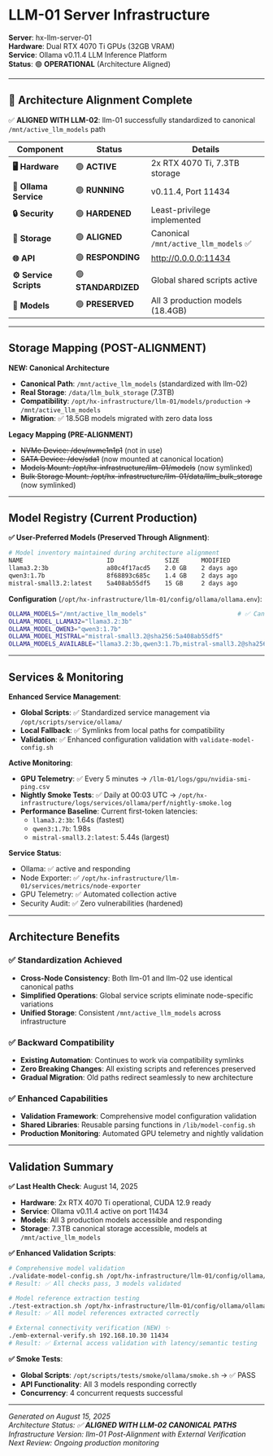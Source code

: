 # LLM-01 Server Infrastructure

**Server**: hx-llm-server-01  
**Hardware**: Dual RTX 4070 Ti GPUs (32GB VRAM)  
**Service**: Ollama v0.11.4 LLM Inference Platform  
**Status**: 🟢 **OPERATIONAL** (Architecture Aligned)  

---

## 🎯 Architecture Alignment Complete

✅ **ALIGNED WITH LLM-02**: llm-01 successfully standardized to canonical `/mnt/active_llm_models` path

| **Component** | **Status** | **Details** |
|---------------|------------|-------------|
| **🖥️ Hardware** | 🟢 **ACTIVE** | 2x RTX 4070 Ti, 7.3TB storage |
| **🔧 Ollama Service** | 🟢 **RUNNING** | v0.11.4, Port 11434 |
| **🔒 Security** | 🟢 **HARDENED** | Least-privilege implemented |
| **📁 Storage** | 🟢 **ALIGNED** | Canonical `/mnt/active_llm_models` ✅ |
| **🌐 API** | 🟢 **RESPONDING** | http://0.0.0.0:11434 |
| **⚙️ Service Scripts** | 🟢 **STANDARDIZED** | Global shared scripts active |
| **🤖 Models** | 🟢 **PRESERVED** | All 3 production models (18.4GB) |

---

## Storage Mapping (POST-ALIGNMENT)

**NEW: Canonical Architecture**
- **Canonical Path**: `/mnt/active_llm_models` (standardized with llm-02)
- **Real Storage**: `/data/llm_bulk_storage` (7.3TB)
- **Compatibility**: `/opt/hx-infrastructure/llm-01/models/production` → `/mnt/active_llm_models`
- **Migration**: ✅ 18.5GB models migrated with zero data loss

**Legacy Mapping (PRE-ALIGNMENT)**
- ~~NVMe Device: /dev/nvme1n1p1~~ (not in use)
- ~~SATA Device: /dev/sda1~~ (now mounted at canonical location)
- ~~Models Mount: /opt/hx-infrastructure/llm-01/models~~ (now symlinked)
- ~~Bulk Storage Mount: /opt/hx-infrastructure/llm-01/data/llm_bulk_storage~~ (now symlinked)

---

## Model Registry (Current Production)

**✅ User-Preferred Models (Preserved Through Alignment)**:
```bash
# Model inventory maintained during architecture alignment
NAME                       ID              SIZE      MODIFIED   
llama3.2:3b                a80c4f17acd5    2.0 GB    2 days ago    
qwen3:1.7b                 8f68893c685c    1.4 GB    2 days ago    
mistral-small3.2:latest    5a408ab55df5    15 GB     2 days ago
```

**Configuration** (`/opt/hx-infrastructure/llm-01/config/ollama/ollama.env`):
```bash
OLLAMA_MODELS="/mnt/active_llm_models"                         # ✅ Canonical path
OLLAMA_MODEL_LLAMA32="llama3.2:3b"
OLLAMA_MODEL_QWEN3="qwen3:1.7b"  
OLLAMA_MODEL_MISTRAL="mistral-small3.2@sha256:5a408ab55df5"
OLLAMA_MODELS_AVAILABLE="llama3.2:3b,qwen3:1.7b,mistral-small3.2@sha256:5a408ab55df5"
```

---

## Services & Monitoring

**Enhanced Service Management**:
- **Global Scripts**: ✅ Standardized service management via `/opt/scripts/service/ollama/`
- **Local Fallback**: ✅ Symlinks from local paths for compatibility
- **Validation**: ✅ Enhanced configuration validation with `validate-model-config.sh`

**Active Monitoring**:
- **GPU Telemetry**: ✅ Every 5 minutes → `/llm-01/logs/gpu/nvidia-smi-ping.csv`
- **Nightly Smoke Tests**: ✅ Daily at 00:03 UTC → `/opt/hx-infrastructure/logs/services/ollama/perf/nightly-smoke.log`
- **Performance Baseline**: Current first-token latencies:
  - `llama3.2:3b`: 1.64s (fastest)
  - `qwen3:1.7b`: 1.98s  
  - `mistral-small3.2:latest`: 5.44s (largest)

**Service Status**:
- Ollama: ✅ active and responding
- Node Exporter: ✅ `/opt/hx-infrastructure/llm-01/services/metrics/node-exporter`
- GPU Telemetry: ✅ Automated collection active
- Security Audit: ✅ Zero vulnerabilities (hardened)

---

## Architecture Benefits

### **✅ Standardization Achieved**
- **Cross-Node Consistency**: Both llm-01 and llm-02 use identical canonical paths
- **Simplified Operations**: Global service scripts eliminate node-specific variations
- **Unified Storage**: Consistent `/mnt/active_llm_models` across infrastructure

### **✅ Backward Compatibility**
- **Existing Automation**: Continues to work via compatibility symlinks
- **Zero Breaking Changes**: All existing scripts and references preserved
- **Gradual Migration**: Old paths redirect seamlessly to new architecture

### **✅ Enhanced Capabilities**
- **Validation Framework**: Comprehensive model configuration validation
- **Shared Libraries**: Reusable parsing functions in `/lib/model-config.sh`
- **Production Monitoring**: Automated GPU telemetry and nightly validation

---

## Validation Summary

**✅ Last Health Check**: August 14, 2025
- **Hardware**: 2x RTX 4070 Ti operational, CUDA 12.9 ready
- **Service**: Ollama v0.11.4 active on port 11434
- **Models**: All 3 production models accessible and responding
- **Storage**: 7.3TB canonical storage accessible, models at `/mnt/active_llm_models`

**✅ Enhanced Validation Scripts**:
```bash
# Comprehensive model validation
./validate-model-config.sh /opt/hx-infrastructure/llm-01/config/ollama/ollama.env strict
# Result: ✅ All checks pass, 3 models validated

# Model reference extraction testing  
./test-extraction.sh /opt/hx-infrastructure/llm-01/config/ollama/ollama.env
# Result: ✅ All model references extracted correctly

# External connectivity verification (NEW) ✨
./emb-external-verify.sh 192.168.10.30 11434
# Result: ✅ External access validation with latency/semantic testing
```

**✅ Smoke Tests**: 
- **Global Scripts**: `/opt/scripts/tests/smoke/ollama/smoke.sh` → ✅ PASS
- **API Functionality**: All 3 models responding correctly
- **Concurrency**: 4 concurrent requests successful

---

*Generated on August 15, 2025*  
*Architecture Status: ✅ **ALIGNED WITH LLM-02 CANONICAL PATHS***  
*Infrastructure Version: llm-01 Post-Alignment with External Verification*  
*Next Review: Ongoing production monitoring*
